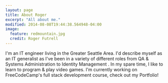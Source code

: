 ```yaml
---
layout: page
title: About Roger
excerpt: "All about me."
modified: 2014-08-08T19:44:38.564948-04:00
image:
  feature: redmountain.jpg
  credit: Roger Futrell
---
```


I'm an IT engineer living in the Greater Seattle Area.  I'd describe myself as an IT generalist as I've been in a variety of different roles from QA & Systems Administration to Identity Management .  In my spare time, I like to learn to program & play video games.  I'm currently working on FreeCodeCamp's full stack development course, check out my Portfolio!

<!--Example Button
<a markdown="0" href="{{ site.url }}/theme-setup" class="btn">Install So Simple Theme</a>
-->

[^1]: Example: *domain.com/category-name/post-title*